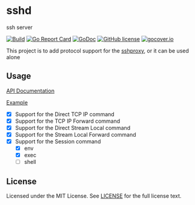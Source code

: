 # sshd

ssh server

[![Build](https://github.com/wzshiming/sshd/actions/workflows/go-cross-build.yml/badge.svg)](https://github.com/wzshiming/sshd/actions/workflows/go-cross-build.yml)
[![Go Report Card](https://goreportcard.com/badge/github.com/wzshiming/sshd)](https://goreportcard.com/report/github.com/wzshiming/sshd)
[![GoDoc](https://godoc.org/github.com/wzshiming/sshd?status.svg)](https://godoc.org/github.com/wzshiming/sshd)
[![GitHub license](https://img.shields.io/github/license/wzshiming/sshd.svg)](https://github.com/wzshiming/sshd/blob/master/LICENSE)
[![gocover.io](https://gocover.io/_badge/github.com/wzshiming/sshd)](https://gocover.io/github.com/wzshiming/sshd)

This project is to add protocol support for the [sshproxy](https://github.com/wzshiming/sshproxy), or it can be used alone

## Usage

[API Documentation](https://godoc.org/github.com/wzshiming/sshd)

[Example](https://github.com/wzshiming/sshd/blob/master/cmd/sshd/main.go)

- [x] Support for the Direct TCP IP command
- [x] Support for the TCP IP Forward command
- [x] Support for the Direct Stream Local command
- [x] Support for the Stream Local Forward command
- [x] Support for the Session command
  - [x] env
  - [x] exec
  - [ ] shell

## License

Licensed under the MIT License. See [LICENSE](https://github.com/wzshiming/sshd/blob/master/LICENSE) for the full license text.
